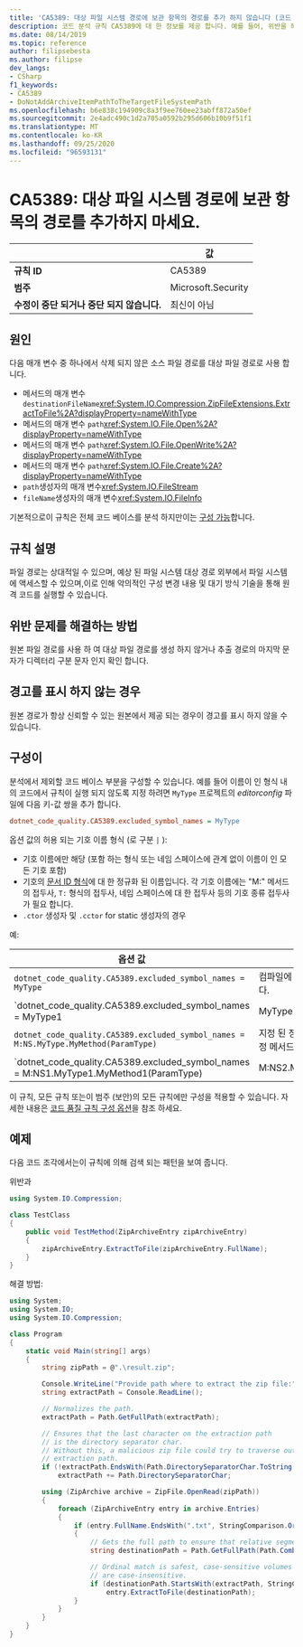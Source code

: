 ```yaml
---
title: 'CA5389: 대상 파일 시스템 경로에 보관 항목의 경로를 추가 하지 않습니다 (코드 분석).'
description: 코드 분석 규칙 CA5389에 대 한 정보를 제공 합니다. 예를 들어, 위반을 해결 하는 방법, 위반 하는 경우를 포함 합니다.
ms.date: 08/14/2019
ms.topic: reference
author: filipsebesta
ms.author: filipse
dev_langs:
- CSharp
f1_keywords:
- CA5389
- DoNotAddArchiveItemPathToTheTargetFileSystemPath
ms.openlocfilehash: b6e838c194909c8a3f9ee760ee23abff872a50ef
ms.sourcegitcommit: 2e4adc490c1d2a705a0592b295d606b10b9f51f1
ms.translationtype: MT
ms.contentlocale: ko-KR
ms.lasthandoff: 09/25/2020
ms.locfileid: "96593131"
---
```

# <a name="ca5389-do-not-add-archive-items-path-to-the-target-file-system-path"></a>CA5389: 대상 파일 시스템 경로에 보관 항목의 경로를 추가하지 마세요.

| | 값 |
|-|-|
| **규칙 ID** |CA5389|
| **범주** |Microsoft.Security|
| **수정이 중단 되거나 중단 되지 않습니다.** |최신이 아님|

## <a name="cause"></a>원인

다음 매개 변수 중 하나에서 삭제 되지 않은 소스 파일 경로를 대상 파일 경로로 사용 합니다.

- 메서드의 매개 변수 `destinationFileName`<xref:System.IO.Compression.ZipFileExtensions.ExtractToFile%2A?displayProperty=nameWithType>
- 메서드의 매개 변수 `path`<xref:System.IO.File.Open%2A?displayProperty=nameWithType>
- 메서드의 매개 변수 `path`<xref:System.IO.File.OpenWrite%2A?displayProperty=nameWithType>
- 메서드의 매개 변수 `path`<xref:System.IO.File.Create%2A?displayProperty=nameWithType>
- `path`생성자의 매개 변수<xref:System.IO.FileStream>
- `fileName`생성자의 매개 변수<xref:System.IO.FileInfo>

기본적으로이 규칙은 전체 코드 베이스를 분석 하지만이는 [구성 가능](#configurability)합니다.

## <a name="rule-description"></a>규칙 설명

파일 경로는 상대적일 수 있으며, 예상 된 파일 시스템 대상 경로 외부에서 파일 시스템에 액세스할 수 있으며,이로 인해 악의적인 구성 변경 내용 및 대기 방식 기술을 통해 원격 코드를 실행할 수 있습니다.

## <a name="how-to-fix-violations"></a>위반 문제를 해결하는 방법

원본 파일 경로를 사용 하 여 대상 파일 경로를 생성 하지 않거나 추출 경로의 마지막 문자가 디렉터리 구분 문자 인지 확인 합니다.

## <a name="when-to-suppress-warnings"></a>경고를 표시 하지 않는 경우

원본 경로가 항상 신뢰할 수 있는 원본에서 제공 되는 경우이 경고를 표시 하지 않을 수 있습니다.

## <a name="configurability"></a>구성이

분석에서 제외할 코드 베이스 부분을 구성할 수 있습니다. 예를 들어 이름이 인 형식 내의 코드에서 규칙이 실행 되지 않도록 지정 하려면 `MyType` 프로젝트의 *editorconfig* 파일에 다음 키-값 쌍을 추가 합니다.

```ini
dotnet_code_quality.CA5389.excluded_symbol_names = MyType
```

옵션 값의 허용 되는 기호 이름 형식 (로 구분 `|` ):

- 기호 이름에만 해당 (포함 하는 형식 또는 네임 스페이스에 관계 없이 이름이 인 모든 기호 포함)
- 기호의 [문서 ID 형식](https://github.com/dotnet/csharplang/blob/master/spec/documentation-comments.md#id-string-format)에 대 한 정규화 된 이름입니다. 각 기호 이름에는 "M:" 메서드의 접두사, `T:` 형식의 접두사, 네임 스페이스에 대 한 접두사 등의 기호 종류 접두사가 필요 합니다.
- `.ctor` 생성자 및 `.cctor` for static 생성자의 경우

예:

| 옵션 값 | 요약 |
| --- | --- |
|`dotnet_code_quality.CA5389.excluded_symbol_names = MyType` | 컴파일에 ' MyType ' 이라는 모든 기호를 찾습니다.
|`dotnet_code_quality.CA5389.excluded_symbol_names = MyType1|MyType2` | 컴파일에 ' MyType1 ' 또는 ' MyType2 ' 라는 모든 기호를 찾습니다.
|`dotnet_code_quality.CA5389.excluded_symbol_names = M:NS.MyType.MyMethod(ParamType)` | 지정 된 정규화 된 시그니처와 ' MyMethod ' 특정 메서드를 일치 시킵니다.
|`dotnet_code_quality.CA5389.excluded_symbol_names = M:NS1.MyType1.MyMethod1(ParamType)|M:NS2.MyType2.MyMethod2(ParamType)` | 특정 메서드 ' MyMethod1 ' 및 ' MyMethod2 '를 해당 하는 정규화 된 시그니처와 일치 시킵니다.

이 규칙, 모든 규칙 또는이 범주 (보안)의 모든 규칙에만 구성을 적용할 수 있습니다. 자세한 내용은 [코드 품질 규칙 구성 옵션](../code-quality-rule-options.md)을 참조 하세요.

## <a name="example"></a>예제

다음 코드 조각에서는이 규칙에 의해 검색 되는 패턴을 보여 줍니다.

위반과

```csharp
using System.IO.Compression;

class TestClass
{
    public void TestMethod(ZipArchiveEntry zipArchiveEntry)
    {
        zipArchiveEntry.ExtractToFile(zipArchiveEntry.FullName);
    }
}
```

해결 방법:

```csharp
using System;
using System.IO;
using System.IO.Compression;

class Program
{
    static void Main(string[] args)
    {
        string zipPath = @".\result.zip";

        Console.WriteLine("Provide path where to extract the zip file:");
        string extractPath = Console.ReadLine();

        // Normalizes the path.
        extractPath = Path.GetFullPath(extractPath);

        // Ensures that the last character on the extraction path
        // is the directory separator char.
        // Without this, a malicious zip file could try to traverse outside of the expected
        // extraction path.
        if (!extractPath.EndsWith(Path.DirectorySeparatorChar.ToString(), StringComparison.Ordinal))
            extractPath += Path.DirectorySeparatorChar;

        using (ZipArchive archive = ZipFile.OpenRead(zipPath))
        {
            foreach (ZipArchiveEntry entry in archive.Entries)
            {
                if (entry.FullName.EndsWith(".txt", StringComparison.OrdinalIgnoreCase))
                {
                    // Gets the full path to ensure that relative segments are removed.
                    string destinationPath = Path.GetFullPath(Path.Combine(extractPath, entry.FullName));

                    // Ordinal match is safest, case-sensitive volumes can be mounted within volumes that
                    // are case-insensitive.
                    if (destinationPath.StartsWith(extractPath, StringComparison.Ordinal))
                        entry.ExtractToFile(destinationPath);
                }
            }
        }
    }
}
```
